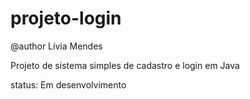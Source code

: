 # projeto-login
<p>@author Lívia Mendes</p>
<p>Projeto de sistema simples de cadastro e login em Java</p>
<p>status: Em desenvolvimento</p>
